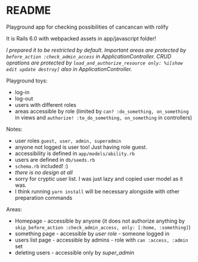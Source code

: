 # README

Playground app for checking possibilities of cancancan with rolify

It is Rails 6.0 with webpacked assets in app/javascript folder!

_I prepared it to be restricted by default. Important areas are protected by ```before_action :check_admin_access``` in ApplicationController._
_CRUD oprations are protected by ```load_and_authorize_resource only: %i[show edit update destroy]``` also in ApplicationController._

Playground toys:
* log-in
* log-out
* users with different roles
* areas accessible by role (limited by ```can? :do_something, on_something``` in views and ```authorize! :to_do_something, on_something``` in controllers)

Notes:
* user roles ```guest, user, admin, superadmin```
* anyone not logged is user too! Just having role guest.
* accessibility is defined in ```app/models/ability.rb```
* users are defined in ```db/seeds.rb```
* ```schema.rb``` included! :)
* _there is no design at all_
* sorry for cryptic user list. I was just lazy and copied user model as it was.
* I think running ```yarn install``` will be necessary alongside with other preparation commands

Areas:
* Homepage - accessible by anyone (it does not authorize anything by ```skip_before_action :check_admin_access, only: [:home, :something]```)
* something page - accessible by *user role*  - someone logged in
* users list page - accessible by admins - role with ```can :access, :admin``` set
* deleting users - accessible only by *super_admin*

